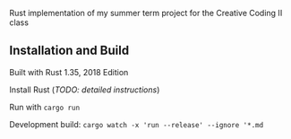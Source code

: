 Rust implementation of my summer term project for the Creative Coding II class

## Installation and Build

Built with Rust 1.35, 2018 Edition

Install Rust (_TODO: detailed instructions_)

Run with `cargo run`

Development build: `cargo watch -x 'run --release' --ignore '*.md`
